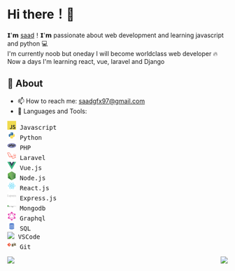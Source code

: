 # Hi there！👋


𝗜'𝗺 [saad](https://github.com/saadsaif97)！𝗜'𝗺 passionate about web development and learning javascript and python 💻 <br />
I'm currently noob but oneday I will become worldclass web developer :fire: <br/>
Now a days I'm learning react, vue, laravel and Django




## 🧐 About

- 📫 How to reach me: saadgfx97@gmail.com
- 🌱 Languages and Tools: 

<pre>
<code><img height="20" src="https://raw.githubusercontent.com/github/explore/80688e429a7d4ef2fca1e82350fe8e3517d3494d/topics/javascript/javascript.png"></code> Javascript
<code><img height="20" src="https://raw.githubusercontent.com/github/explore/80688e429a7d4ef2fca1e82350fe8e3517d3494d/topics/python/python.png"></code> Python
<code><img height="20" src="https://raw.githubusercontent.com/github/explore/80688e429a7d4ef2fca1e82350fe8e3517d3494d/topics/php/php.png"></code> PHP
<code><img height="20" src="https://raw.githubusercontent.com/github/explore/80688e429a7d4ef2fca1e82350fe8e3517d3494d/topics/laravel/laravel.png"></code> Laravel
<code><img height="20" src="https://raw.githubusercontent.com/github/explore/80688e429a7d4ef2fca1e82350fe8e3517d3494d/topics/vue/vue.png"></code> Vue.js
<code><img height="20" src="https://raw.githubusercontent.com/github/explore/80688e429a7d4ef2fca1e82350fe8e3517d3494d/topics/nodejs/nodejs.png"></code> Node.js
<code><img height="20" src="https://raw.githubusercontent.com/github/explore/80688e429a7d4ef2fca1e82350fe8e3517d3494d/topics/react/react.png"></code> React.js
<code><img height="20" src="https://raw.githubusercontent.com/github/explore/80688e429a7d4ef2fca1e82350fe8e3517d3494d/topics/express/express.png"></code> Express.js
<code><img height="20" src="https://raw.githubusercontent.com/github/explore/80688e429a7d4ef2fca1e82350fe8e3517d3494d/topics/mongodb/mongodb.png"></code> Mongodb
<code><img height="20" src="https://raw.githubusercontent.com/github/explore/80688e429a7d4ef2fca1e82350fe8e3517d3494d/topics/graphql/graphql.png"></code> Graphql
<code><img height="20" src="https://raw.githubusercontent.com/github/explore/80688e429a7d4ef2fca1e82350fe8e3517d3494d/topics/sql/sql.png"></code> SQL
<code><img height="20" src="https://cdn.svgporn.com/logos/visual-studio-code.svg"></code> VSCode
<code><img height="20" src="https://raw.githubusercontent.com/github/explore/80688e429a7d4ef2fca1e82350fe8e3517d3494d/topics/git/git.png"></code> Git
</pre>

<img align="left" src="https://github-readme-stats.vercel.app/api/top-langs/?username=saadsaif97&layout=compact&theme=dark&hide_border=true">
<img align="right" src="https://github-readme-stats.vercel.app/api?username=saadsaif97&hide=contribs,prs,stars,issues,show_icons=true&hide_border=true&theme=dark">


